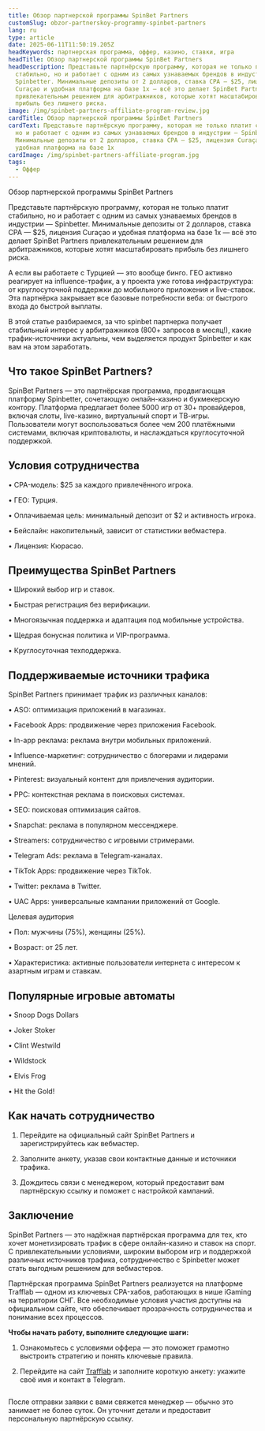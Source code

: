 ```yaml
---
title: Обзор партнерской программы SpinBet Partners
customSlug: obzor-partnerskoy-programmy-spinbet-partners
lang: ru
type: article
date: 2025-06-11T11:50:19.205Z
headKeywords: партнерская программа, оффер, казино, ставки, игра
headTitle: Обзор партнерской программы SpinBet Partners
headDescription: Представьте партнёрскую программу, которая не только платит
  стабильно, но и работает с одним из самых узнаваемых брендов в индустрии —
  Spinbetter. Минимальные депозиты от 2 долларов, ставка CPA — $25, лицензия
  Curaçao и удобная платформа на базе 1x — всё это делает SpinBet Partners
  привлекательным решением для арбитражников, которые хотят масштабировать
  прибыль без лишнего риска.
image: /img/spinbet-partners-affiliate-program-review.jpg
cardTitle: Обзор партнерской программы SpinBet Partners
cardText: Представьте партнёрскую программу, которая не только платит стабильно,
  но и работает с одним из самых узнаваемых брендов в индустрии — Spinbetter.
  Минимальные депозиты от 2 долларов, ставка CPA — $25, лицензия Curaçao и
  удобная платформа на базе 1x
cardImage: /img/spinbet-partners-affiliate-program.jpg
tags:
  - Оффер
---
```

Обзор партнерской программы SpinBet Partners



Представьте партнёрскую программу, которая не только платит стабильно, но и работает с одним из самых узнаваемых брендов в индустрии — Spinbetter. Минимальные депозиты от 2 долларов, ставка CPA — $25, лицензия Curaçao и удобная платформа на базе 1x — всё это делает SpinBet Partners привлекательным решением для арбитражников, которые хотят масштабировать прибыль без лишнего риска.

А если вы работаете с Турцией — это вообще бинго. ГЕО активно реагирует на influence-трафик, а у проекта уже готова инфраструктура: от круглосуточной поддержки до мобильного приложения и live-ставок. Эта партнёрка закрывает все базовые потребности веба: от быстрого входа до быстрой выплаты.

В этой статье разбираемся, за что spinbet партнерка получает стабильный интерес у арбитражников (800+ запросов в месяц!), какие трафик-источники актуальны, чем выделяется продукт Spinbetter и как вам на этом заработать.



## Что такое SpinBet Partners?

SpinBet Partners — это партнёрская программа, продвигающая платформу Spinbetter, сочетающую онлайн-казино и букмекерскую контору. Платформа предлагает более 5000 игр от 30+ провайдеров, включая слоты, live-казино, виртуальный спорт и ТВ-игры. Пользователи могут воспользоваться более чем 200 платёжными системами, включая криптовалюты, и наслаждаться круглосуточной поддержкой.



## Условия сотрудничества

• CPA-модель: $25 за каждого привлечённого игрока.

• ГЕО: Турция.

• Оплачиваемая цель: минимальный депозит от $2 и активность игрока.

• Бейслайн: накопительный, зависит от статистики вебмастера.

• Лицензия: Кюрасао.



## Преимущества SpinBet Partners

• Широкий выбор игр и ставок.

• Быстрая регистрация без верификации.

• Многоязычная поддержка и адаптация под мобильные устройства.

• Щедрая бонусная политика и VIP-программа.

• Круглосуточная техподдержка.



## Поддерживаемые источники трафика

SpinBet Partners принимает трафик из различных каналов:

• ASO: оптимизация приложений в магазинах.

• Facebook Apps: продвижение через приложения Facebook.

• In-app реклама: реклама внутри мобильных приложений.

• Influence-маркетинг: сотрудничество с блогерами и лидерами мнений.

• Pinterest: визуальный контент для привлечения аудитории.

• PPC: контекстная реклама в поисковых системах.

• SEO: поисковая оптимизация сайтов.

• Snapchat: реклама в популярном мессенджере.

• Streamers: сотрудничество с игровыми стримерами.

• Telegram Ads: реклама в Telegram-каналах.

• TikTok Apps: продвижение через TikTok.

• Twitter: реклама в Twitter.

• UAC Apps: универсальные кампании приложений от Google.



Целевая аудитория

• Пол: мужчины (75%), женщины (25%).

• Возраст: от 25 лет.

• Характеристика: активные пользователи интернета с интересом к азартным играм и ставкам.



## Популярные игровые автоматы

• Snoop Dogs Dollars

• Joker Stoker

• Clint Westwild

• Wildstock

• Elvis Frog

• Hit the Gold!



## Как начать сотрудничество

1. Перейдите на официальный сайт SpinBet Partners и зарегистрируйтесь как вебмастер.

2. Заполните анкету, указав свои контактные данные и источники трафика.

3. Дождитесь связи с менеджером, который предоставит вам партнёрскую ссылку и поможет с настройкой кампаний.



## Заключение

SpinBet Partners — это надёжная партнёрская программа для тех, кто хочет монетизировать трафик в сфере онлайн-казино и ставок на спорт. С привлекательными условиями, широким выбором игр и поддержкой различных источников трафика, сотрудничество с Spinbetter может стать выгодным решением для вебмастеров.



Партнёрская программа SpinBet Partners реализуется на платформе Trafflab — одном из ключевых CPA-хабов, работающих в нише iGaming на территории СНГ. Все необходимые условия участия доступны на официальном сайте, что обеспечивает прозрачность сотрудничества и понимание всех процессов.

**Чтобы начать работу, выполните следующие шаги:**

1. Ознакомьтесь с условиями оффера — это поможет грамотно выстроить стратегию и понять ключевые правила.

2. Перейдите на сайт [Trafflab](https://trafflab.io) и заполните короткую анкету: укажите своё имя и контакт в Telegram.

![](< >)

После отправки заявки с вами свяжется менеджер — обычно это занимает не более суток. Он уточнит детали и предоставит персональную партнёрскую ссылку.